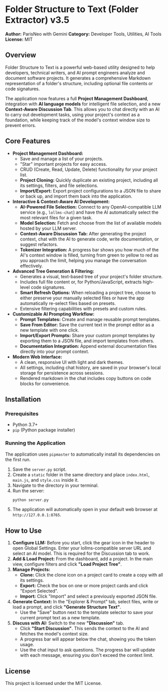 # Folder Structure to Text (Folder Extractor) v3.5

**Author:** ParisNeo with Gemini
**Category:** Developer Tools, Utilities, AI Tools
**License:** MIT

## Overview

Folder Structure to Text is a powerful web-based utility designed to help developers, technical writers, and AI prompt engineers analyze and document software projects. It generates a comprehensive Markdown representation of a folder's structure, including optional file contents or code signatures.

The application now features a full **Project Management Dashboard**, integration with **AI language models** for intelligent file selection, and a new **Context-Aware Discussion Tab**. This allows you to chat directly with an AI to carry out development tasks, using your project's context as a foundation, while keeping track of the model's context window size to prevent errors.

## Core Features

*   **Project Management Dashboard:**
    *   Save and manage a list of your projects.
    *   "Star" important projects for easy access.
    *   CRUD (Create, Read, Update, Delete) functionality for your project list.
    *   **Project Cloning:** Quickly duplicate an existing project, including all its settings, filters, and file selections.
    *   **Import/Export:** Export project configurations to a JSON file to share or back up, and import them back into the application.
*   **Interactive & Context-Aware AI Development:**
    *   **AI-Powered File Selection:** Connect to any OpenAI-compatible LLM service (e.g., `lollms-chat`) and have the AI automatically select the most relevant files for a given task.
    *   **Model Selection:** Fetch and choose from the list of available models hosted by your LLM server.
    *   **Context-Aware Discussion Tab:** After generating the project context, chat with the AI to generate code, write documentation, or suggest refactors.
    *   **Tokenizer Integration:** A progress bar shows you how much of the AI's context window is filled, turning from green to yellow to red as you approach the limit, helping you manage the conversation effectively.
*   **Advanced Tree Generation & Filtering:**
    *   Generates a visual, text-based tree of your project's folder structure.
    *   Includes full file content or, for Python/JavaScript, extracts high-level code signatures.
    *   **Smart Refresh Options:** When reloading a project tree, choose to either preserve your manually selected files or have the app automatically re-select files based on presets.
    *   Extensive filtering capabilities with presets and custom rules.
*   **Customizable AI Prompting Workflow:**
    *   **Prompt Templates:** Create and manage reusable prompt templates.
    *   **Save From Editor:** Save the current text in the prompt editor as a new template with one click.
    *   **Import/Export Prompts:** Share your custom prompt templates by exporting them to a JSON file, and import templates from others.
    *   **Documentation Integration:** Append external documentation files directly into your prompt context.
*   **Modern Web Interface:**
    *   A clean, responsive UI with light and dark themes.
    *   All settings, including chat history, are saved in your browser's local storage for persistence across sessions.
    *   Rendered markdown in the chat includes copy buttons on code blocks for convenience.

## Installation

### Prerequisites

*   Python 3.7+
*   `pip` (Python package installer)

### Running the Application

The application uses `pipmaster` to automatically install its dependencies on the first run.

1.  Save the `server.py` script.
2.  Create a `static` folder in the same directory and place `index.html`, `main.js`, and `style.css` inside it.
3.  Navigate to the directory in your terminal.
4.  Run the server:
    ```bash
    python server.py
    ```
5.  The application will automatically open in your default web browser at `http://127.0.0.1:8765`.

## How to Use

1.  **Configure LLM:** Before you start, click the gear icon in the header to open Global Settings. Enter your lollms-compatible server URL and select an AI model. This is required for the Discussion tab to work.
2.  **Add & Load Project:** From the dashboard, add a project. In the main view, configure filters and click **"Load Project Tree"**.
3.  **Manage Projects:**
    *   **Clone:** Click the clone icon on a project card to create a copy with all its settings.
    *   **Export:** Check the box on one or more project cards and click "Export Selected".
    *   **Import:** Click "Import" and select a previously exported JSON file.
4.  **Generate Context:** In the "Explorer & Prompt" tab, select files, write or load a prompt, and click **"Generate Structure Text"**.
    *   Use the "Save" button next to the template selector to save your current prompt text as a new template.
5.  **Discuss with AI:** Switch to the new **"Discussion"** tab.
    *   Click **"Start Discussion"**. This sends the context to the AI and fetches the model's context size.
    *   A progress bar will appear below the chat, showing you the token usage.
    *   Use the chat input to ask questions. The progress bar will update with each message, ensuring you don't exceed the context limit.

## License

This project is licensed under the MIT License.
